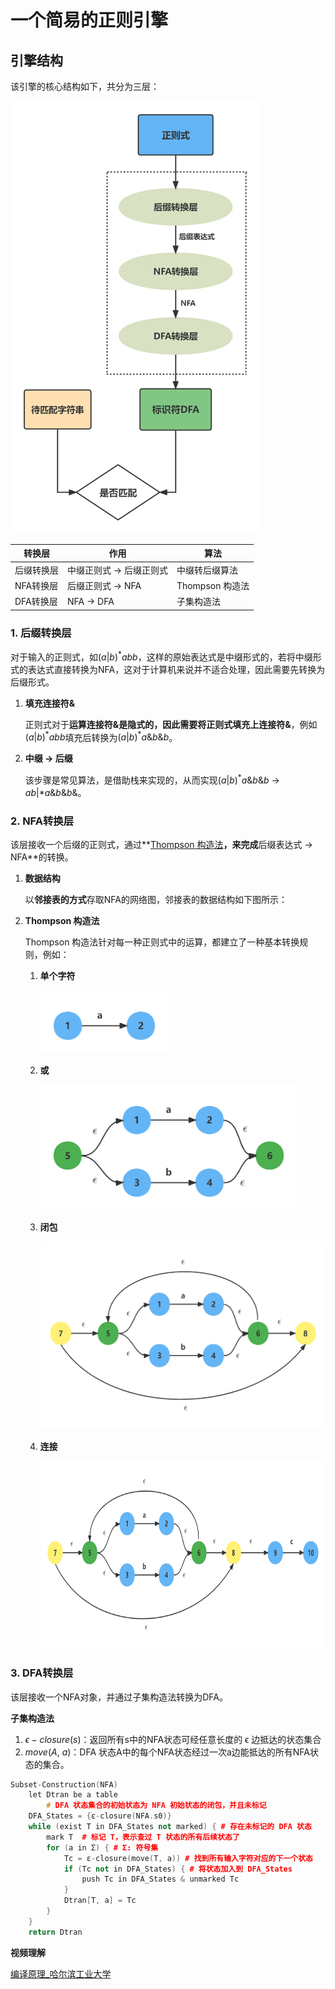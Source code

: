 

# 一个简易的正则引擎

## 引擎结构

该引擎的核心结构如下，共分为三层：

<img src="docs/structure.png" width=400px />

| 转换层 | 作用 | 算法 |
| --- | --- | --- |
| 后缀转换层 | 中缀正则式 → 后缀正则式 | 中缀转后缀算法 |
| NFA转换层 | 后缀正则式 → NFA | Thompson 构造法 |
| DFA转换层 | NFA → DFA | 子集构造法 |

### 1. 后缀转换层

对于输入的正则式，如$`(a|b)^*abb`$，这样的原始表达式是中缀形式的，若将中缀形式的表达式直接转换为NFA，这对于计算机来说并不适合处理，因此需要先转换为后缀形式。

1. **填充连接符&**
   
    正则式对于**运算连接符&**是隐式的，因此需要将正则式填充上**连接符&**，例如$`(a|b)^*abb`$填充后转换为$`(a|b)^*a\&b\&b`$。
    
2. **中缀 → 后缀**
   
    该步骤是常见算法，是借助栈来实现的，从而实现$`(a|b)^*a\&b\&b`$ → $`ab|*a\&b\&b\&`$。
    

### 2. NFA转换层

该层接收一个后缀的正则式，通过**[Thompson 构造法](https://blog.csdn.net/weixin_44691608/article/details/110195743)**，来完成**后缀表达式 → NFA**的转换。

1. **数据结构**
   
    以**邻接表的方式**存取NFA的网络图，邻接表的数据结构如下图所示：
    
2. **Thompson 构造法**

    Thompson 构造法针对每一种正则式中的运算，都建立了一种基本转换规则，例如：

    1. **单个字符**
       
        <img src="docs/Thompson1.png" height=100px />
        
    2. **或**
       
        <img src="docs/Thompson2.png" height=200px />
        
    3. **闭包**
       
        <img src="docs/Thompson3.png" height=300px />
        
    4. **连接**
       
        <img src="docs/Thompson4.png" height=300px />


### 3. DFA转换层

该层接收一个NFA对象，并通过子集构造法转换为DFA。

**子集构造法**

1. $\epsilon -closure(s)$：返回所有s中的NFA状态可经任意长度的 ϵ 边抵达的状态集合
2. $move(A,\  a)$：DFA 状态A中的每个NFA状态经过一次a边能抵达的所有NFA状态的集合。

```cpp
Subset-Construction(NFA)
    let Dtran be a table
		# DFA 状态集合的初始状态为 NFA 初始状态的闭包，并且未标记
    DFA_States = {ε-closure(NFA.s0)}  
    while (exist T in DFA_States not marked) { # 存在未标记的 DFA 状态
        mark T  # 标记 T，表示查过 T 状态的所有后续状态了
        for (a in Σ) { # Σ: 符号集
            Tc = ε-closure(move(T, a)) # 找到所有输入字符对应的下一个状态
            if (Tc not in DFA_States) { # 将状态加入到 DFA_States
                push Tc in DFA_States & unmarked Tc
            }
            Dtran[T, a] = Tc
        }
    }
    return Dtran
```

**视频理解**

[编译原理_哈尔滨工业大学](https://www.icourse163.org/learn/HIT-1002123007?tid=1467039443#/learn/content?type=detail&id=1247387247&sm=1)
